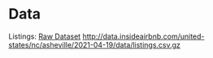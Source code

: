 # Data
Listings: [Raw Dataset](http://data.insideairbnb.com/united-states/nc/asheville/2021-04-19/data/listings.csv.gz)
http://data.insideairbnb.com/united-states/nc/asheville/2021-04-19/data/listings.csv.gz
